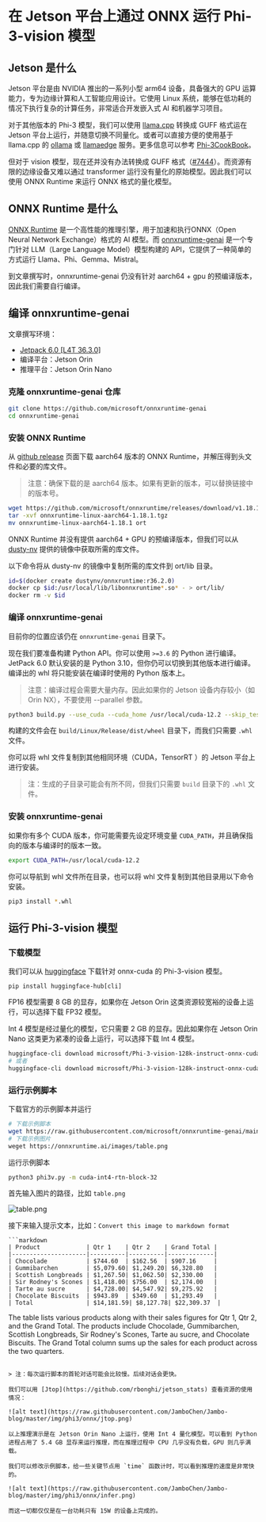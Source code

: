 # 在 Jetson 平台上通过 ONNX 运行 Phi-3-vision 模型

## Jetson 是什么

Jetson 平台是由 NVIDIA 推出的一系列小型 arm64 设备，具备强大的 GPU 运算能力，专为边缘计算和人工智能应用设计。它使用 Linux 系统，能够在低功耗的情况下执行复杂的计算任务，非常适合开发嵌入式 AI 和机器学习项目。

对于其他版本的 Phi-3 模型，我们可以使用 [llama.cpp](https://github.com/ggerganov/llama.cpp) 转换成 GUFF 格式运在 Jetson 平台上运行，并随意切换不同量化。或者可以直接方便的使用基于 llama.cpp 的 [ollama](https://ollama.com/library/phi3) 或 [llamaedge](https://llamaedge.com/) 服务。更多信息可以参考 [Phi-3CookBook](https://github.com/microsoft/Phi-3CookBook)。

但对于 vision 模型，现在还并没有办法转换成 GUFF 格式（[#7444](https://github.com/ggerganov/llama.cpp/issues/7444)）。而资源有限的边缘设备又难以通过 transformer 运行没有量化的原始模型。因此我们可以使用 ONNX Runtime 来运行 ONNX 格式的量化模型。

## ONNX Runtime 是什么

[ONNX Runtime](https://onnxruntime.ai/) 是一个高性能的推理引擎，用于加速和执行ONNX（Open Neural Network Exchange）格式的 AI 模型。而 [onnxruntime-genai](https://github.com/microsoft/onnxruntime-genai) 是一个专门针对 LLM（Large Language Model）模型构建的 API，它提供了一种简单的方式运行 Llama、Phi、Gemma、Mistral。

到文章撰写时，onnxruntime-genai 仍没有针对 aarch64 + gpu 的预编译版本，因此我们需要自行编译。

## 编译 onnxruntime-genai

文章撰写环境：

- [Jetpack 6.0 [L4T 36.3.0]](https://developer.nvidia.com/embedded/jetpack-sdk-60)
- 编译平台：Jetson Orin
- 推理平台：Jetson Orin Nano

### 克隆 onnxruntime-genai 仓库

```bash
git clone https://github.com/microsoft/onnxruntime-genai
cd onnxruntime-genai
```

### 安装 ONNX Runtime

从 [github release](https://github.com/microsoft/onnxruntime/releases) 页面下载 aarch64 版本的 ONNX Runtime，并解压得到头文件和必要的库文件。

> 注意：确保下载的是 aarch64 版本。如果有更新的版本，可以替换链接中的版本号。

```bash
wget https://github.com/microsoft/onnxruntime/releases/download/v1.18.1/onnxruntime-linux-aarch64-1.18.1.tgz
tar -xvf onnxruntime-linux-aarch64-1.18.1.tgz
mv onnxruntime-linux-aarch64-1.18.1 ort
```

ONNX Runtime 并没有提供 aarch64 + GPU 的预编译版本，但我们可以从 [dusty-nv](https://github.com/dusty-nv/jetson-containers/tree/master/packages/onnxruntime) 提供的镜像中获取所需的库文件。

以下命令将从 dusty-nv 的镜像中复制所需的库文件到 ort/lib 目录。

```bash
id=$(docker create dustynv/onnxruntime:r36.2.0)
docker cp $id:/usr/local/lib/libonnxruntime*.so* - > ort/lib/
docker rm -v $id
```

### 编译 onnxruntime-genai

目前你的位置应该仍在 `onnxruntime-genai` 目录下。

现在我们要准备构建 Python API。你可以使用 `>=3.6` 的 Python 进行编译。JetPack 6.0 默认安装的是 Python 3.10，但你仍可以切换到其他版本进行编译。编译出的 whl 将只能安装在编译时使用的 Python 版本上。

> 注意：编译过程会需要大量内存。因此如果你的 Jetson 设备内存较小（如 Orin NX），不要使用 --parallel 参数。

```bash
python3 build.py --use_cuda --cuda_home /usr/local/cuda-12.2 --skip_tests --skip_csharp [--parallel]
```

构建的文件会在 `build/Linux/Release/dist/wheel` 目录下，而我们只需要 `.whl` 文件。

你可以将 whl 文件复制到其他相同环境（CUDA，TensorRT ）的 Jetson 平台上进行安装。

> 注：生成的子目录可能会有所不同，但我们只需要 `build` 目录下的 `.whl` 文件。

### 安装 onnxruntime-genai

如果你有多个 CUDA 版本，你可能需要先设定环境变量 `CUDA_PATH`，并且确保指向的版本与编译时的版本一致。

```bash
export CUDA_PATH=/usr/local/cuda-12.2
```


你可以导航到 whl 文件所在目录，也可以将 whl 文件复制到其他目录用以下命令安装。

```bash
pip3 install *.whl
```

## 运行 Phi-3-vision 模型

### 下载模型

我们可以从 [huggingface](https://huggingface.co/microsoft/Phi-3-vision-128k-instruct-onnx-cuda) 下载针对 onnx-cuda 的 Phi-3-vision 模型。

```
pip install huggingface-hub[cli]
```

FP16 模型需要 8 GB 的显存，如果你在 Jetson Orin 这类资源较宽裕的设备上运行，可以选择下载 FP32 模型。

Int 4 模型是经过量化的模型，它只需要 2 GB 的显存。因此如果你在 Jetson Orin Nano 这类更为紧凑的设备上运行，可以选择下载 Int 4 模型。

```bash
huggingface-cli download microsoft/Phi-3-vision-128k-instruct-onnx-cuda --include cuda-fp16/* --local-dir .
# 或者
huggingface-cli download microsoft/Phi-3-vision-128k-instruct-onnx-cuda --include cuda-int4-rtn-block-32/* --local-dir .
```

### 运行示例脚本

下载官方的示例脚本并运行

```bash
# 下载示例脚本
wget https://raw.githubusercontent.com/microsoft/onnxruntime-genai/main/examples/python/phi3v.py
# 下载示例图片
weget https://onnxruntime.ai/images/table.png
```

运行示例脚本

```bash
python3 phi3v.py -m cuda-int4-rtn-block-32
```

首先输入图片的路径，比如 `table.png`

![table.png](https://onnxruntime.ai/images/table.png)

接下来输入提示文本，比如：`Convert this image to markdown format`

```text
```markdown
| Product             | Qtr 1    | Qtr 2    | Grand Total |
|---------------------|----------|----------|-------------|
| Chocolade           | $744.60  | $162.56  | $907.16     |
| Gummibarchen        | $5,079.60| $1,249.20| $6,328.80   |
| Scottish Longbreads | $1,267.50| $1,062.50| $2,330.00   |
| Sir Rodney's Scones | $1,418.00| $756.00  | $2,174.00   |
| Tarte au sucre      | $4,728.00| $4,547.92| $9,275.92   |
| Chocolate Biscuits  | $943.89  | $349.60  | $1,293.49   |
| Total               | $14,181.59| $8,127.78| $22,309.37  |
```

The table lists various products along with their sales figures for Qtr 1, Qtr 2, and the Grand Total. The products include Chocolade, Gummibarchen, Scottish Longbreads, Sir Rodney's Scones, Tarte au sucre, and Chocolate Biscuits. The Grand Total column sums up the sales for each product across the two quarters.
```

> 注：每次运行脚本的首轮对话可能会比较慢。后续对话会更快。

我们可以用 [Jtop](https://github.com/rbonghi/jetson_stats) 查看资源的使用情况：

![alt text](https://raw.githubusercontent.com/JamboChen/Jambo-blog/master/img/phi3/onnx/jtop.png)

以上推理演示是在 Jetson Orin Nano 上运行，使用 Int 4 量化模型。可以看到 Python 进程占用了 5.4 GB 显存来运行推理，而在推理过程中 CPU 几乎没有负载，GPU 则几乎满载。

我们可以修改示例脚本，给一些关键节点用 `time` 函数计时，可以看到推理的速度是非常快的。

![alt text](https://raw.githubusercontent.com/JamboChen/Jambo-blog/master/img/phi3/onnx/infer.png)

而这一切都仅仅是在一台功耗只有 15W 的设备上完成的。